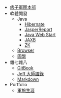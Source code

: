 * [痞子軍團本部](README.md)
* 軟體開發
	* Java
		* [Hibernate](SD/Java/Hibernate.md)
		* [JasperReport](SD/JasperReport.md)
		* [Java Web Start](SD/Java/JavaWebStart.md)
		* [JAXB](SD/Java/JAXB.md)
		* [ZK](SD/Java/ZK.md)
	* [Browser](SD/browser)
	* [圖學](SD/graphics.md)
* 雜七雜八
	* [GitBook](misc/GitBook.md)
	* [Jeff 大師語錄](misc/Jeff.md)
	* [Markdown](misc/markdown.md)
* Portfolio
	* [軍旅生涯](portfolio/military.md)